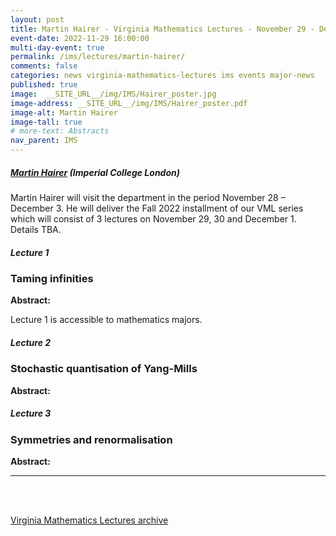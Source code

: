 ```yaml
---
layout: post
title: Martin Hairer - Virginia Mathematics Lectures - November 29 - December 1, 2022
event-date: 2022-11-29 16:00:00
multi-day-event: true
permalink: /ims/lectures/martin-hairer/
comments: false
categories: news virginia-mathematics-lectures ims events major-news
published: true
image:  __SITE_URL__/img/IMS/Hairer_poster.jpg
image-address: __SITE_URL__/img/IMS/Hairer_poster.pdf
image-alt: Martin Hairer
image-tall: true
# more-text: Abstracts
nav_parent: IMS
---
```


<h5 class="mt-1 mb-4"><a href="https://www.hairer.org">Martin Hairer</a> (Imperial College London)</h5>

Martin Hairer will visit the department in the period November 28 – December 3. He will deliver the Fall 2022 installment of our VML series which will consist of 3 lectures on November 29, 30 and December 1. Details TBA.

<!--more-->

##### Lecture 1
### Taming infinities

**Abstract:** 

Lecture 1 is accessible to mathematics majors.

##### Lecture 2
### Stochastic quantisation of Yang-Mills

**Abstract:** 

##### Lecture 3
### Symmetries and renormalisation

**Abstract:** 


---

<br><br>

[Virginia Mathematics Lectures archive]({{site.url}}/ims/lectures)
